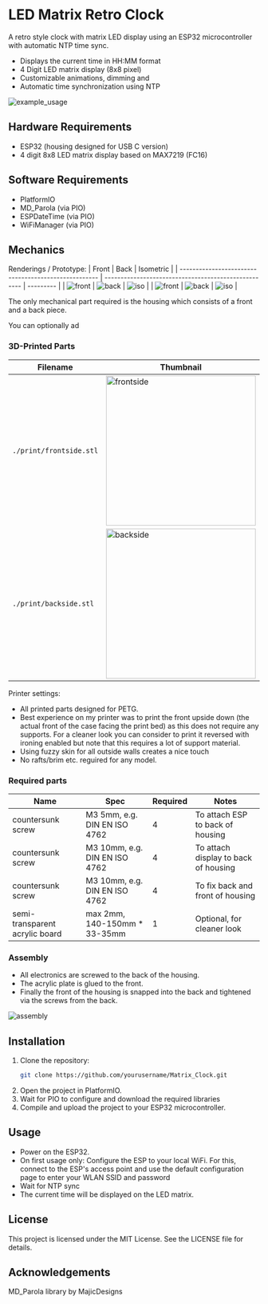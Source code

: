 # LED Matrix Retro Clock

A retro style clock with matrix LED display using an ESP32 microcontroller with automatic NTP time sync.
- Displays the current time in HH:MM format
- 4 Digit LED matrix display (8x8 pixel)
- Customizable animations, dimming and 
- Automatic time synchronization using NTP

<img src="./print/photos/example_usage.jpg" alt="example_usage"/>


## Hardware Requirements

- ESP32 (housing designed for USB C version)
- 4 digit 8x8 LED matrix display based on MAX7219 (FC16)

## Software Requirements

- PlatformIO
- MD_Parola (via PIO)
- ESPDateTime (via PIO) 
- WiFiManager (via PIO)

## Mechanics

Renderings / Prototype:
| Front                                                | Back                                                 | Isometric |
| ---------------------------------------------------- | ---------------------------------------------------- | --------- |
| <img src="./print/rendering/front.png" alt="front"/> | <img src="./print/rendering/back.png" alt="back"/>   | <img src="./print/rendering/iso.png" alt="iso"/> |
| <img src="./print/photos/front.jpg" alt="front"/> | <img src="./print/photos/back.jpg" alt="back"/>   | <img src="./print/photos/iso.jpg" alt="iso"/> |


The only mechanical part required is the housing which consists of a front and a back piece.

You can optionally ad

### 3D-Printed Parts

| Filename                     | Thumbnail                                                                | Required | Notes |
| ---------------------------- | -------------------------------------------------------------------------| -------- | ------|
| `./print/frontside.stl`      | <img src="./print/rendering/frontside.png" alt="frontside" width="300"/> | 1        | |
| `./print/backside.stl`       | <img src="./print/rendering/backside.png" alt="backside" width="300"/>   | 1        | |

Printer settings:
- All printed parts designed for PETG. 
- Best experience on my printer was to print the front upside down (the actual front of the case facing the print bed) as this does not require any supports. For a cleaner look you can consider to print it reversed with ironing enabled but note that this requires a lot of support material. 
- Using fuzzy skin for all outside walls creates a nice touch
- No rafts/brim etc. reguired for any model.

### Required parts

| Name              | Spec                          | Required | Notes |
| ----------------- | ----------------------------- | -------- | ------|
| countersunk screw | M3 5mm, e.g. DIN EN ISO 4762  | 4        | To attach ESP to back of housing |
| countersunk screw | M3 10mm, e.g. DIN EN ISO 4762 | 4        | To attach display to back of housing |
| countersunk screw | M3 10mm, e.g. DIN EN ISO 4762 | 4        | To fix back and front of housing |
| semi-transparent acrylic board | max 2mm, 140-150mm * 33-35mm | 1        | Optional, for cleaner look |

### Assembly

- All electronics are screwed to the back of the housing.
- The acrylic plate is glued to the front.
- Finally the front of the housing is snapped into the back and tightened via the screws from the back.

![assembly](./print/rendering/assembly.gif)



## Installation

1. Clone the repository:
   ```sh
   git clone https://github.com/yourusername/Matrix_Clock.git
2. Open the project in PlatformIO.
3. Wait for PIO to configure and download the required libraries
4. Compile and upload the project to your ESP32 microcontroller.


## Usage
- Power on the ESP32.
- On first usage only: Configure the ESP to your local WiFi. For this, connect to the ESP's access point and use the default configuration page to enter your WLAN SSID and password 
- Wait for NTP sync
- The current time will be displayed on the LED matrix.

## License
This project is licensed under the MIT License. See the LICENSE file for details.

## Acknowledgements
MD_Parola library by MajicDesigns
